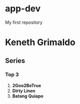 # app-dev
My first repository
# Keneth Grimaldo
## Series
### Top 3
1. **2Goo2BeTrue**
2. **Dirty Linen**
3. **Batang Quiapo**

